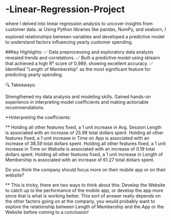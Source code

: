 # -Linear-Regression-Project
 where I delved into linear regression analysis to uncover insights from customer data. 📊 Using Python libraries like pandas, NumPy, and seaborn, I explored relationships between variables and developed a predictive model to understand factors influencing yearly customer spending.



##Key Highlights:
✅ Data preprocessing and exploratory data analysis revealed trends and correlations.
✅ Built a predictive model using sklearn that achieved a high R² score of 0.989, showing excellent accuracy.
✅ Identified "Length of Membership" as the most significant feature for predicting yearly spending.

🔍 Takeaways:

Strengthened my data analysis and modeling skills.
Gained hands-on experience in interpreting model coefficients and making actionable recommendations.



**Interpreting the coefficients:

** Holding all other features fixed, a 1 unit increase in Avg. Session Length is associated with an increase of 25.98 total dollars spent. Holding all other features fixed, a 1 unit increase in Time on App is associated with an increase of 38.59 total dollars spent. Holding all other features fixed, a 1 unit increase in Time on Website is associated with an increase of 0.19 total dollars spent. Holding all other features fixed, a 1 unit increase in Length of Membership is associated with an increase of 61.27 total dollars spent.

Do you think the company should focus more on their mobile app or on their website?

** This is tricky, there are two ways to think about this: Develop the Website to catch up to the performance of the mobile app, or develop the app more since that is what is working better. This sort of answer really depends on the other factors going on at the company, you would probably want to explore the relationship between Length of Membership and the App or the Website before coming to a conclusion!
